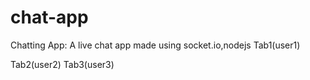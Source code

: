 # chat-app

Chatting App:
A live chat app made using socket.io,nodejs
Tab1(user1)
 
Tab2(user2) 
Tab3(user3) 
